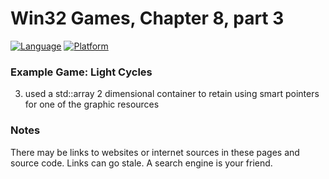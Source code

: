 # Win32 Games, Chapter 8, part 3
[![Language](https://img.shields.io/badge/Language%20-C++-blue.svg)](https://github.com/GeorgePimpleton/Win32-games/)
[![Platform](https://img.shields.io/badge/Platform%20-Win32-blue.svg)](https://github.com/GeorgePimpleton/Win32-games/)
### Example Game: Light Cycles

3. used a std::array 2 dimensional container to retain using smart pointers for one of the graphic resources

### Notes
There may be links to websites or internet sources in these pages and source code. Links can go stale. A search engine is your friend.
